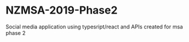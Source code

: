 # NZMSA-2019-Phase2
Social media application using typesript/react and APIs created for msa phase 2
